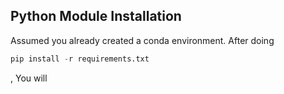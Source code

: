 ## Python Module Installation

Assumed you already created a conda environment.
After doing 
```python
pip install -r requirements.txt
```
, You will 